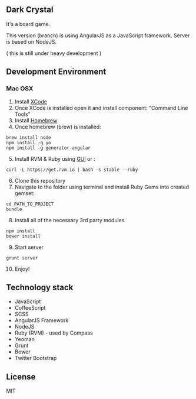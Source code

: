 ## Dark Crystal

It's a board game.

This version (branch) is using AngularJS as a JavaScript framework.
Server is based on NodeJS.


( this is still under heavy development )


## Development Environment

### Mac OSX

1. Install [XCode](https://developer.apple.com/xcode/)
2. Once XCode is installed open it and install component: "Command Line Tools"
3. Install [Homebrew](http://brew.sh/)
4. Once homebrew (brew) is installed:

```
brew install node
npm install -g yo
npm install -g generator-angular
```
5. Install RVM & Ruby using [GUI](http://jewelrybox.unfiniti.com/) or :

```
curl -L https://get.rvm.io | bash -s stable --ruby
```
6. Clone this repository
7. Navigate to the folder using terminal and install Ruby Gems into created gemset:

```
cd PATH_TO_PROJECT
bundle
```
8. Install all of the necessary 3rd party modules

```
npm install
bower install
```
9. Start server

```
grunt server
```
10. Enjoy!

## Technology stack

* JavaScript
* CoffeeScript
* SCSS
* AngularJS Framework
* NodeJS
* Ruby (RVM) - used by Compass
* Yeoman
* Grunt
* Bower
* Twitter Bootstrap


## License

MIT
